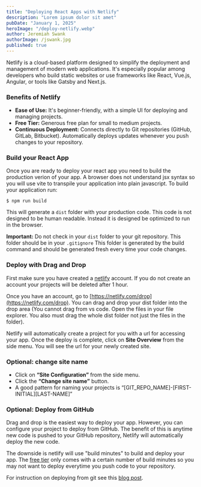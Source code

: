 ```yaml
---
title: "Deploying React Apps with Netlify"
description: "Lorem ipsum dolor sit amet"
pubDate: "January 1, 2025"
heroImage: "/deploy-netlify.webp"
author: Jeremiah Swank
authorImage: /jswank.jpg
published: true
---
```



Netlify is a cloud-based platform designed to simplify the deployment and management of modern web applications. It's especially popular among developers who build static websites or use frameworks like React, Vue.js, Angular, or tools like Gatsby and Next.js.

### Benefits of Netlify

- **Ease of Use:** It's beginner-friendly, with a simple UI for deploying and managing projects.
- **Free Tier:** Generous free plan for small to medium projects.
- **Continuous Deployment:** Connects directly to Git repositories (GitHub, GitLab, Bitbucket). Automatically deploys updates whenever you push changes to your repository.

### Build your React App

Once you are ready to deploy your react app you need to build the production verion of your app. A browser does not understand jsx syntax so you will use vite to transpile your application into plain javascript. To build your application run:

 ```
 $ npm run build
 ```

 This will generate a `dist` folder with your production code. This code is not designed to be human readable. Instead it is designed be optimized to run in the browser.

 **Important:** Do not check in your `dist` folder to your git repository. This folder should be in your `.gitignore` This folder is generated by the build command and should be generated fresh every time your code changes. 

### Deploy with Drag and Drop

First make sure you have created a [netlify](https://www.netlify.com/) account. If you do not create an account your projects will be deleted after 1 hour.

Once you have an account, go to [https://netlify.com/drop](https://netlify.com/drop). You can drag and drop your dist folder into the drop area (You cannot drag from vs code. Open the files in your file explorer. You also must drag the whole dist folder not just the files in the folder).  

Netlify will automatically create a project for you with a url for accessing your app. Once the deploy is complete, click on **Site Overview** from the side menu. You will see the url for your newly created site.


### Optional: change site name

* Click on **“Site Configuration”** from the side menu.
* Click the **“Change site name”** button.
* A good pattern for naming your projects is “[GIT_REPO_NAME]-[FIRST-INITIAL][LAST-NAME]”

### Optional: Deploy from GitHub

Drag and drop is the easiest way to deploy your app. However, you can configure your project to deploy from GitHub. The benefit of this is anytime new code is pushed to your GitHub repository, Netlify will automatically deploy the new code. 

The downside is netlify will use "build minutes" to build and deploy your app. The [free tier](https://www.netlify.com/pricing/) only comes with a certain number of build minutes so you may not want to deploy everytime you push code to your repository.

For instruction on deploying from git see this [blog post](https://www.netlify.com/blog/2016/09/29/a-step-by-step-guide-deploying-on-netlify/).
